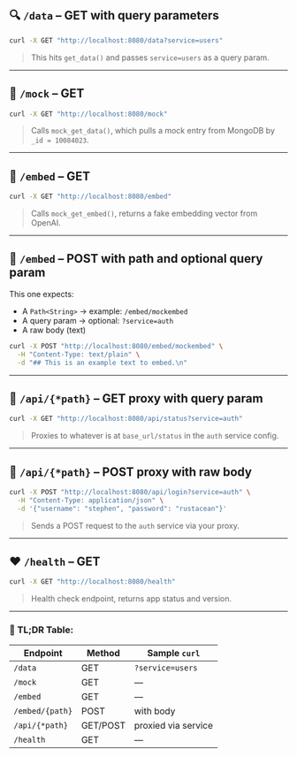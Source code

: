 ## 🔍 `/data` – GET with query parameters

```bash
curl -X GET "http://localhost:8080/data?service=users"
```

> This hits `get_data()` and passes `service=users` as a query param.

---

## 🧪 `/mock` – GET

```bash
curl -X GET "http://localhost:8080/mock"
```

> Calls `mock_get_data()`, which pulls a mock entry from MongoDB by `_id = 10084023`.

---

## 🧠 `/embed` – GET

```bash
curl -X GET "http://localhost:8080/embed"
```

> Calls `mock_get_embed()`, returns a fake embedding vector from OpenAI.

---

## 🧠 `/embed` – POST with path and optional query param

This one expects:

* A `Path<String>` → example: `/embed/mockembed`
* A query param → optional: `?service=auth`
* A raw body (text)

```bash
curl -X POST "http://localhost:8080/embed/mockembed" \
  -H "Content-Type: text/plain" \
  -d "## This is an example text to embed.\n"
```

---

## 🔁 `/api/{*path}` – GET proxy with query param

```bash
curl -X GET "http://localhost:8080/api/status?service=auth"
```

> Proxies to whatever is at `base_url/status` in the `auth` service config.

---

## 🔁 `/api/{*path}` – POST proxy with raw body

```bash
curl -X POST "http://localhost:8080/api/login?service=auth" \
  -H "Content-Type: application/json" \
  -d '{"username": "stephen", "password": "rustacean"}'
```

> Sends a POST request to the `auth` service via your proxy.

---

## ❤️ `/health` – GET

```bash
curl -X GET "http://localhost:8080/health"
```

> Health check endpoint, returns app status and version.

---

### 🚀 TL;DR Table:

| Endpoint            | Method   | Sample `curl`       |
| ------------------- | -------- | ------------------- |
| `/data`             | GET      | `?service=users`    |
| `/mock`             | GET      | —                   |
| `/embed`        | GET      | —                   |
| `/embed/{path}` | POST     | with body           |
| `/api/{*path}`      | GET/POST | proxied via service |
| `/health`           | GET      | —                   |


